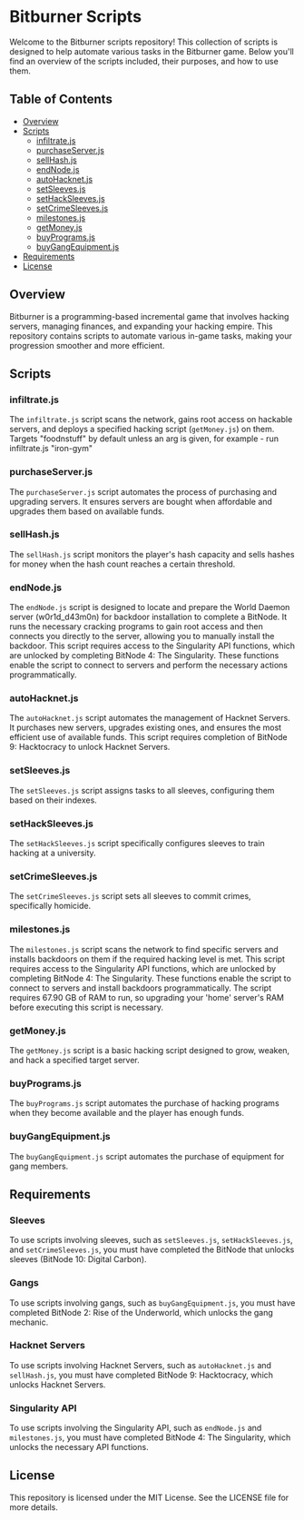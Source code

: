 # Bitburner Scripts

Welcome to the Bitburner scripts repository! This collection of scripts is designed to help automate various tasks in the Bitburner game. Below you'll find an overview of the scripts included, their purposes, and how to use them.

## Table of Contents

- [Overview](#overview)
- [Scripts](#scripts)
  - [infiltrate.js](#infiltratejs)
  - [purchaseServer.js](#purchaseserverjs)
  - [sellHash.js](#sellhashjs)
  - [endNode.js](#endnodejs)
  - [autoHacknet.js](#autohacknetjs)
  - [setSleeves.js](#setsleevesjs)
  - [setHackSleeves.js](#sethacksleevesjs)
  - [setCrimeSleeves.js](#setcrimesleevesjs)
  - [milestones.js](#milestonesjs)
  - [getMoney.js](#getmoneyjs)
  - [buyPrograms.js](#buyprogramsjs)
  - [buyGangEquipment.js](#buygangequipmentjs)
- [Requirements](#requirements)
- [License](#license)

## Overview

Bitburner is a programming-based incremental game that involves hacking servers, managing finances, and expanding your hacking empire. This repository contains scripts to automate various in-game tasks, making your progression smoother and more efficient.

## Scripts

### infiltrate.js

The `infiltrate.js` script scans the network, gains root access on hackable servers, and deploys a specified hacking script (`getMoney.js`) on them. Targets "foodnstuff" by default unless an arg is given, for example - run infiltrate.js "iron-gym"

### purchaseServer.js

The `purchaseServer.js` script automates the process of purchasing and upgrading servers. It ensures servers are bought when affordable and upgrades them based on available funds.

### sellHash.js

The `sellHash.js` script monitors the player's hash capacity and sells hashes for money when the hash count reaches a certain threshold.

### endNode.js

The `endNode.js` script is designed to locate and prepare the World Daemon server (w0r1d_d43m0n) for backdoor installation to complete a BitNode. It runs the necessary cracking programs to gain root access and then connects you directly to the server, allowing you to manually install the backdoor. This script requires access to the Singularity API functions, which are unlocked by completing BitNode 4: The Singularity. These functions enable the script to connect to servers and perform the necessary actions programmatically.

### autoHacknet.js

The `autoHacknet.js` script automates the management of Hacknet Servers. It purchases new servers, upgrades existing ones, and ensures the most efficient use of available funds. This script requires completion of BitNode 9: Hacktocracy to unlock Hacknet Servers.

### setSleeves.js

The `setSleeves.js` script assigns tasks to all sleeves, configuring them based on their indexes.

### setHackSleeves.js

The `setHackSleeves.js` script specifically configures sleeves to train hacking at a university.

### setCrimeSleeves.js

The `setCrimeSleeves.js` script sets all sleeves to commit crimes, specifically homicide.

### milestones.js

The `milestones.js` script scans the network to find specific servers and installs backdoors on them if the required hacking level is met. This script requires access to the Singularity API functions, which are unlocked by completing BitNode 4: The Singularity. These functions enable the script to connect to servers and install backdoors programmatically. The script requires 67.90 GB of RAM to run, so upgrading your 'home' server's RAM before executing this script is necessary.

### getMoney.js

The `getMoney.js` script is a basic hacking script designed to grow, weaken, and hack a specified target server.

### buyPrograms.js

The `buyPrograms.js` script automates the purchase of hacking programs when they become available and the player has enough funds.

### buyGangEquipment.js

The `buyGangEquipment.js` script automates the purchase of equipment for gang members.

## Requirements

### Sleeves

To use scripts involving sleeves, such as `setSleeves.js`, `setHackSleeves.js`, and `setCrimeSleeves.js`, you must have completed the BitNode that unlocks sleeves (BitNode 10: Digital Carbon).

### Gangs

To use scripts involving gangs, such as `buyGangEquipment.js`, you must have completed BitNode 2: Rise of the Underworld, which unlocks the gang mechanic.

### Hacknet Servers

To use scripts involving Hacknet Servers, such as `autoHacknet.js` and `sellHash.js`, you must have completed BitNode 9: Hacktocracy, which unlocks Hacknet Servers.

### Singularity API

To use scripts involving the Singularity API, such as `endNode.js` and `milestones.js`, you must have completed BitNode 4: The Singularity, which unlocks the necessary API functions.

## License

This repository is licensed under the MIT License. See the LICENSE file for more details.
